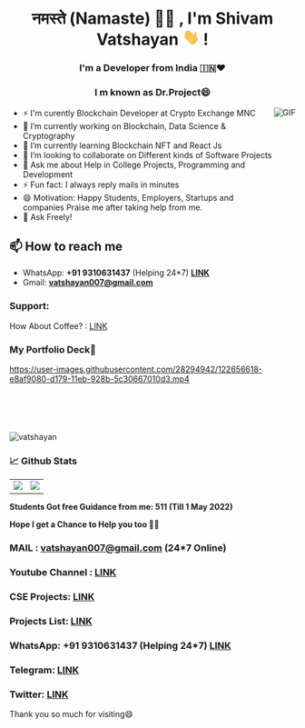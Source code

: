 <h1 align="center"> नमस्ते (Namaste) 🙏🏻 , I'm Shivam Vatshayan <img src="https://raw.githubusercontent.com/ABSphreak/ABSphreak/master/gifs/Hi.gif" width="30px"> ! </h1>
<h3 align="center">I'm a Developer from India 🇮🇳❤</h3>
<h3 align="center">I m known as Dr.Project😄 </h3>


<img align="right" alt="GIF" height="300px" src='https://github.com/mayankchaudhary26/Cool-Readme-ideas/blob/master/data/octocat/daftpunktocat-guy.gif' />


- ⚡  I'm curently Blockchain Developer at Crypto Exchange MNC
- 🔭 I’m currently working on Blockchain, Data Science & Cryptography
- 🌱 I’m currently learning Blockchain NFT and React Js 
- 👯 I’m looking to collaborate on Different kinds of Software Projects
- 💬 Ask me about Help in College Projects, Programming and Development
- ⚡ Fun fact: I always reply mails in minutes
- 😄 Motivation: Happy Students, Employers, Startups and companies Praise me after taking help from me. 
- 🌱 Ask Freely! 

## 📫 How to reach me
-    WhatsApp: **+91 9310631437** (Helping 24*7) **[LINK](https://wa.me/message/CHWN2AHCPMAZK1)** 
-    Gmail: **vatshayan007@gmail.com**

 <h3 align="left">Support:</h3>
 
 How About Coffee? : [LINK](https://www.buymeacoffee.com/Vatshayan)

### My Portfolio Deck🔭

https://user-images.githubusercontent.com/28294942/122656618-e8af9080-d179-11eb-928b-5c30667010d3.mp4

<div style="padding: 20px 0px;"><img src="./qwerty.png" alt=""></div>

<p align="left"> <img src="https://komarev.com/ghpvc/?username=vatshayan&label=Profile%20views&color=0e75b6&style=flat" alt="vatshayan" /> </p>



</p>

### 📈 Github Stats

<table width="100%">
  <tr>
    <td>
<img height="180em" src="https://github-readme-stats.vercel.app/api?username=vatshayan&show_icons=true&hide_border=true&theme=prussian"/> </td>
 <td> <img height="180em" src="https://github-readme-stats.vercel.app/api/top-langs/?username=vatshayan&show_icons=true&hide_border=true&layout=compact&langs_count=8&theme=prussian"/> </td>
  </tr>
 <table>
   
   
**Students Got free Guidance from me: 511 (Till 1 May 2022)** 

**Hope I get a Chance to Help you too 🙏🙏**

### MAIL : **vatshayan007@gmail.com** (24*7 Online)
   
### Youtube Channel : [LINK](https://youtube.com/channel/UC-fiWBgdArpy9KtC_CO7XrQ)
  
### CSE Projects: [LINK](https://www.cse-projects.com)
  
### Projects List: [LINK](https://computerscienceproject.com)  
  
### WhatsApp: **+91 9310631437** (Helping 24*7) **[LINK](https://wa.me/message/CHWN2AHCPMAZK1)** 

### Telegram: **[LINK](https://t.me/Final_Year_Project_Developer)**
  
### Twitter: [LINK](https://twitter.com/vats_Superstar)
  

Thank you so much for visiting😄
